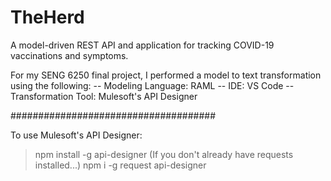 # TheHerd
A model-driven REST API and application for tracking COVID-19 vaccinations and symptoms.

For my SENG 6250 final project, I performed a model to text transformation using the following: 
-- Modeling Language: RAML 
-- IDE: VS Code
-- Transformation Tool: Mulesoft's API Designer

#####################################

To use Mulesoft's API Designer:

> npm install -g api-designer
(If you don't already have requests installed...)
>npm i -g request
>api-designer

